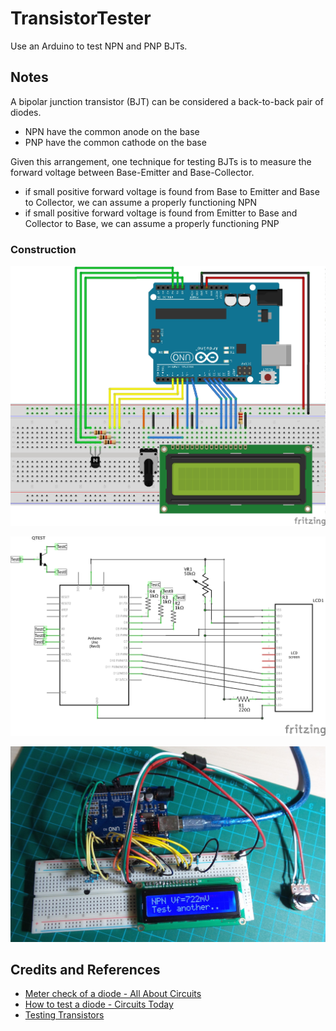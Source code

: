 # TransistorTester

Use an Arduino to test NPN and PNP BJTs.

## Notes

A bipolar junction transistor (BJT) can be considered a back-to-back pair of diodes.
* NPN have the common anode on the base
* PNP have the common cathode on the base

Given this arrangement, one technique for testing BJTs is to measure the forward voltage between Base-Emitter and Base-Collector.
* if small positive forward voltage is found from Base to Emitter and Base to Collector, we can assume a properly functioning NPN
* if small positive forward voltage is found from Emitter to Base and Collector to Base, we can assume a properly functioning PNP

### Construction

![The Breadboard](./assets/TransistorTester_bb.jpg?raw=true)

![The Schematic](./assets/TransistorTester_schematic.jpg?raw=true)

![The Build](./assets/TransistorTester_build.jpg?raw=true)

## Credits and References
* [Meter check of a diode - All About Circuits](http://www.allaboutcircuits.com/vol_3/chpt_3/2.html)
* [How to test a diode - Circuits Today](http://www.circuitstoday.com/how-to-test-a-diode)
* [Testing Transistors](http://www.learnabout-electronics.org/transistor_faults_04.php)
